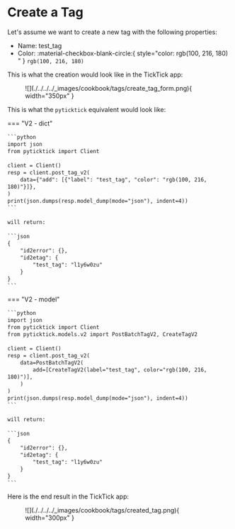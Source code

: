 # Create a Tag

Let's assume we want to create a new tag with the following properties:

- Name: test_tag
- Color: :material-checkbox-blank-circle:{ style="color: rgb(100, 216, 180) " } `rgb(100, 216, 180)`

This is what the creation would look like in the TickTick app:

<figure markdown="span">
    ![](./../../../_images/cookbook/tags/create_tag_form.png){ width="350px" }
</figure>

This is what the `pyticktick` equivalent would look like:

=== "V2 - dict"

    ```python
    import json
    from pyticktick import Client

    client = Client()
    resp = client.post_tag_v2(
        data={"add": [{"label": "test_tag", "color": "rgb(100, 216, 180)"}]},
    )
    print(json.dumps(resp.model_dump(mode="json"), indent=4))
    ```

    will return:

    ```json
    {
        "id2error": {},
        "id2etag": {
            "test_tag": "l1y6w0zu"
        }
    }
    ```

=== "V2 - model"

    ```python
    import json
    from pyticktick import Client
    from pyticktick.models.v2 import PostBatchTagV2, CreateTagV2

    client = Client()
    resp = client.post_tag_v2(
        data=PostBatchTagV2(
            add=[CreateTagV2(label="test_tag", color="rgb(100, 216, 180)")],
        )
    )
    print(json.dumps(resp.model_dump(mode="json"), indent=4))
    ```

    will return:

    ```json
    {
        "id2error": {},
        "id2etag": {
            "test_tag": "l1y6w0zu"
        }
    }
    ```

Here is the end result in the TickTick app:

<figure markdown="span">
    ![](./../../../_images/cookbook/tags/created_tag.png){ width="300px" }
</figure>
